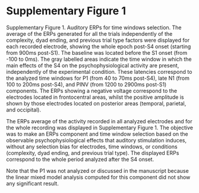 # Supplementary Figure 1
Supplementary Figure 1. Auditory ERPs for time windows selection. The average of the ERPs generated for all the trials independently of the complexity, dyad ending, and previous trial type factors were displayed for each recorded electrode, showing the whole epoch post-S4 onset (starting from 900ms post-S1). The baseline was located before the S1 onset (from -100 to 0ms). The gray labelled areas indicate the time window in which the main effects of the S4 on the psychophysiological activity are present, independently of the experimental condition. These latencies correspond to the analyzed time windows for P1 (from 40 to 70ms post-S4), late N1 (from 100 to 200ms post-S4), and PINV (from 1200 to 2900ms post-S1) components. The ERPs showing a negative voltage correspond to the electrodes located in frontocentral areas, whilst the positive amplitude is shown by those electrodes located on posterior areas (temporal, parietal, and occipital).

The ERPs average of the activity recorded in all analyzed electrodes and for the whole recording was displayed in Supplementary Figure 1. The objective was to make an ERPs component and time window selection based on the observable psychophysiological effects that auditory stimulation induces, without any selection bias for electrodes, time windows, or conditions (complexity, dyad ending, and previous trial type). The displayed ERPs correspond to the whole period analyzed after the S4 onset.

Note that the P1  was not analyzed or discussed in the manuscript because the linear mixed model analysis computed for this component did not show any significant result.
